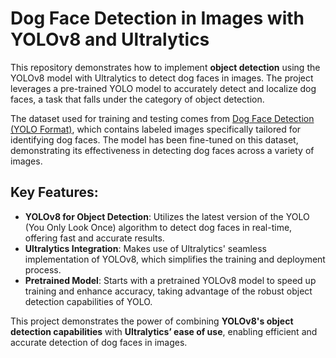 # Dog Face Detection in Images with YOLOv8 and Ultralytics

This repository demonstrates how to implement **object detection** using the YOLOv8 model with Ultralytics to detect dog faces in images. The project leverages a pre-trained YOLO model to accurately detect and localize dog faces, a task that falls under the category of object detection.

The dataset used for training and testing comes from [Dog Face Detection (YOLO Format)](https://www.kaggle.com/datasets/wutheringwang/dog-face-detectionyolo-format), which contains labeled images specifically tailored for identifying dog faces. The model has been fine-tuned on this dataset, demonstrating its effectiveness in detecting dog faces across a variety of images.

## Key Features:
- **YOLOv8 for Object Detection**: Utilizes the latest version of the YOLO (You Only Look Once) algorithm to detect dog faces in real-time, offering fast and accurate results.
- **Ultralytics Integration**: Makes use of Ultralytics' seamless implementation of YOLOv8, which simplifies the training and deployment process.
- **Pretrained Model**: Starts with a pretrained YOLOv8 model to speed up training and enhance accuracy, taking advantage of the robust object detection capabilities of YOLO.

This project demonstrates the power of combining **YOLOv8's object detection capabilities** with **Ultralytics’ ease of use**, enabling efficient and accurate detection of dog faces in images.
